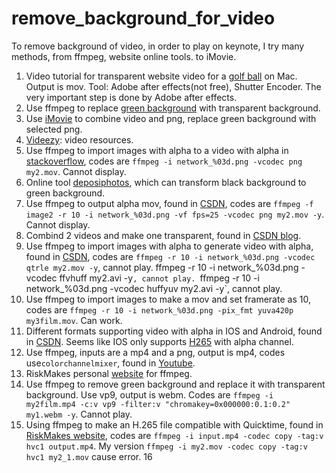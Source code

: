# remove_background_for_video
To remove background of video, in order to play on keynote, I try many methods,  from ffmpeg, website online tools. to iMovie.

1. Video tutorial for transparent website video for a [golf ball](https://www.youtube.com/watch?v=C67S5x7QWzc) on Mac. Output is mov. Tool: Adobe after effects(not free), Shutter Encoder. The very important step is done by Adobe after effects.
2. Use ffmpeg to replace [green background](https://www.google.com/search?client=safari&rls=en&q=Making+Transparent+Video+with+FFMPEG+by+Chroma+Keying+%7C+Tutorial&ie=UTF-8&oe=UTF-8#fpstate=ive&vld=cid:444a68c3,vid:0tA4fauFykw) with transparent background.
3. Use [iMovie](https://www.youtube.com/watch?v=KZxPHQDRiF4) to combine video and png, replace green background with selected png.
4. [Videezy](https://www.videezy.com): video resources.
5. Use ffmpeg to import images with alpha to a video with alpha in [stackoverflow](https://stackoverflow.com/questions/644684/turn-image-sequence-into-video-with-transparency), codes are `ffmpeg -i network_%03d.png -vcodec png my2.mov`. Cannot display.
6. Online tool [deposiphotos](https://cn.depositphotos.com/bgremover/upload.html), which can transform black background to green background. 
7. Use ffmpeg to output alpha mov, found in [CSDN](https://blog.csdn.net/ternence_hsu/article/details/99845214?spm=1001.2101.3001.6650.3&utm_medium=distribute.pc_relevant.none-task-blog-2%7Edefault%7ECTRLIST%7ERate-3-99845214-blog-92800740.pc_relevant_default&depth_1-utm_source=distribute.pc_relevant.none-task-blog-2%7Edefault%7ECTRLIST%7ERate-3-99845214-blog-92800740.pc_relevant_default&utm_relevant_index=4), codes are ` ffmpeg -f image2 -r 10 -i network_%03d.png -vf fps=25 -vcodec png my2.mov -y `. Cannot display.
8. Combind 2 videos and make one transparent, found in [CSDN blog](https://blog.csdn.net/yu540135101/article/details/92800740?spm=1001.2101.3001.6650.3&utm_medium=distribute.pc_relevant.none-task-blog-2%7Edefault%7ECTRLIST%7ERate-3-92800740-blog-121595304.pc_relevant_aa2&depth_1-utm_source=distribute.pc_relevant.none-task-blog-2%7Edefault%7ECTRLIST%7ERate-3-92800740-blog-121595304.pc_relevant_aa2&utm_relevant_index=4).
9. Use ffmpeg to import images with alpha to generate video with alpha, found in [CSDN](https://blog.csdn.net/dlhlSC/article/details/107491951), codes are `ffmpeg -r 10 -i network_%03d.png -vcodec qtrle my2.mov -y`, cannot play. ffmpeg -r 10 -i network_%03d.png -vcodec ffvhuff my2.avi -y`, cannot play. `ffmpeg -r 10 -i network_%03d.png -vcodec huffyuv my2.avi -y`, cannot play.
10. Use ffmpeg to import images to make a mov and set framerate as 10, codes are `ffmpeg -r 10 -i network_%03d.png -pix_fmt yuva420p my3film.mov`. Can work.
11. Different formats supporting video with alpha in IOS and Android, found in [CSDN](https://blog.csdn.net/weixin_39968801/article/details/109994545?spm=1001.2101.3001.6650.2&utm_medium=distribute.pc_relevant.none-task-blog-2%7Edefault%7ECTRLIST%7ERate-2-109994545-blog-99845214.pc_relevant_3mothn_strategy_recovery&depth_1-utm_source=distribute.pc_relevant.none-task-blog-2%7Edefault%7ECTRLIST%7ERate-2-109994545-blog-99845214.pc_relevant_3mothn_strategy_recovery&utm_relevant_index=3). Seems like IOS only supports [H265](https://www.youtube.com/watch?v=aZtlwWXX8ns) with alpha channel.
12. Use ffmpeg, inputs are a mp4 and a png, output is mp4, codes use`colorchannelmixer`, found in [Youtube](https://www.youtube.com/watch?v=Aj6aMRv5M2M).
13. RiskMakes personal [website](https://www.rickmakes.com/ffmpeg-notes/) for ffmpeg.
14. Use ffmpeg to remove green background and replace it with transparent background. Use vp9, output is webm. Codes are `ffmpeg -i my2film.mp4 -c:v vp9 -filter:v "chromakey=0x000000:0.1:0.2" my1.webm -y`. Cannot play.
15. Using ffmpeg to make an H.265 file compatible with Quicktime, found in [RiskMakes website](https://www.rickmakes.com/using-ffmpeg-to-make-an-h-265-file-compatible-with-quicktime-high-sierra-and-up/), codes are `ffmpeg -i input.mp4 -codec copy -tag:v hvc1 output.mp4`. My version `ffmpeg -i my2.mov -codec copy -tag:v hvc1 my2_1.mov` cause error.
16
